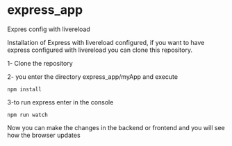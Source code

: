 # express_app
Expres config with livereload 

Installation of Express with livereload configured, if you want to have express configured with livereload you can clone this repository.

1- Clone the repository

2- you enter the directory express_app/myApp and execute

    npm install

3-to run express enter in the console

    npm run watch

Now you can make the changes in the backend or frontend and you will see how the browser updates
